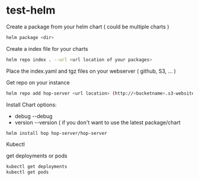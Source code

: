 # test-helm

Create a package from your helm chart ( could be multiple charts )
```bash
helm package <dir>
``` 

Create a index file for your charts

```bash
helm repo index . --url <url location of your packages>
```
Place the index.yaml and tgz files on your webserver ( github, S3, ... )

Get repo on your instance

```bash
helm repo add hop-server <url location> (http://<bucketname>.s3-website-eu-west-1.amazonaws.com)
```

Install Chart
options:
- debug --debug
- version --version ( if you don't want to use the latest package/chart
```bash
helm install hop hop-server/hop-server
```

Kubectl

get deployments or pods
```bash
kubectl get deployments
kubectl get pods
```


